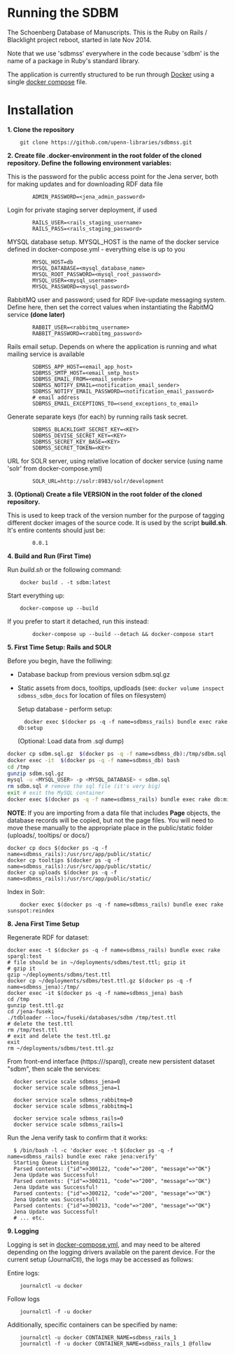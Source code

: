 
Running the SDBM
======

The Schoenberg Database of Manuscripts. This is the Ruby on Rails /
Blacklight project reboot, started in late Nov 2014.

Note that we use 'sdbmss' everywhere in the code because 'sdbm' is the
name of a package in Ruby's standard library.

The application is currently structured to be run through [Docker](https://docs.docker.com/) using a single [docker compose](https://docs.docker.com/compose/) file.

Installation
=====

**1. Clone the repository**

	    git clone https://github.com/upenn-libraries/sdbmss.git

**2. Create file .docker-environment in the root folder of the cloned repository.  Define the following environment variables:**

  This is the password for the public access point for the Jena server, both for making updates and for downloading RDF data file

			ADMIN_PASSWORD=<jena_admin_password>

  Login for private staging server deployment, if used

			RAILS_USER=<rails_staging_username>
			RAILS_PASS=<rails_staging_password>

  MYSQL database setup.  MYSQL_HOST is the name of the docker service defined in docker-compose.yml - everything else is up to you

			MYSQL_HOST=db
			MYSQL_DATABASE=<mysql_database_name>
			MYSQL_ROOT_PASSWORD=<mysql_root_password>
			MYSQL_USER=<mysql_username>
			MYSQL_PASSWORD=<mysql_password>

  RabbitMQ user and password; used for RDF live-update messaging system.  Define here, then set the correct values when instantiating the RabitMQ service **(done later)**

			RABBIT_USER=<rabbitmq_username>
			RABBIT_PASSWORD=<rabbitmg_password>

  Rails email setup.  Depends on where the application is running and what mailing service is available

			SDBMSS_APP_HOST=<email_app_host>
			SDBMSS_SMTP_HOST=<email_smtp_host>
			SDBMSS_EMAIL_FROM=<email_sender>
			SDBMSS_NOTIFY_EMAIL=<notification_email_sender>
			SDBMSS_NOTIFY_EMAIL_PASSWORD=<notification_email_password>
			# email address
			SDBMSS_EMAIL_EXCEPTIONS_TO=<send_exceptions_to_email>

  Generate separate keys (for each) by running rails task secret.

			SDBMSS_BLACKLIGHT_SECRET_KEY=<KEY>
			SDBMSS_DEVISE_SECRET_KEY=<KEY>
			SDBMSS_SECRET_KEY_BASE=<KEY>
			SDBMSS_SECRET_TOKEN=<KEY>

  URL for SOLR server, using relative location of docker service (using name 'solr' from docker-compose.yml)

			SOLR_URL=http://solr:8983/solr/development

**3. (Optional) Create a file VERSION in the root folder of the cloned repository.**

  This is used to keep track of the version number for the purpose of tagging different docker images of the source code.  It is used by the script **build.sh**.  It's entire contents should just be:

			0.0.1

**4. Build and Run (First Time)**

  Run *build.sh* or the following command:

	    docker build . -t sdbm:latest

  Start everything up:

	    docker-compose up --build

  If you prefer to start it detached, run this instead:

			docker-compose up --build --detach && docker-compose start

**5. First Time Setup: Rails and SOLR**

Before you begin, have the folliwing:

- Database backup from previous version sdbm.sql.gz

- Static assets from docs, tooltips, updloads (see: `docker volume inspect sdbmss_sdbm_docs` for location of files on filesystem)




  Setup database - perform setup:

	    docker exec $(docker ps -q -f name=sdbmss_rails) bundle exec rake db:setup

  (Optional: Load data from .sql dump)

```bash
docker cp sdbm.sql.gz  $(docker ps -q -f name=sdbmss_db):/tmp/sdbm.sql.gz
docker exec -it  $(docker ps -q -f name=sdbmss_db) bash
cd /tmp
gunzip sdbm.sql.gz
mysql -u <MYSQL_USER> -p <MYSQL_DATABASE> < sdbm.sql
rm sdbm.sql # remove the sql file (it's very big)
exit # exit the MySQL container
docker exec $(docker ps -q -f name=sdbmss_rails) bundle exec rake db:migrate
```

  **NOTE**: If you are importing from a data file that includes **Page** objects, the database records will be copied, but not the page files.  You will need to move these manually to the appropriate place in the public/static folder (uploads/, tooltips/ or docs/)

```
docker cp docs $(docker ps -q -f name=sdbmss_rails):/usr/src/app/public/static/
docker cp tooltips $(docker ps -q -f name=sdbmss_rails):/usr/src/app/public/static/
docker cp uploads $(docker ps -q -f name=sdbmss_rails):/usr/src/app/public/static/
```

  Index in Solr:

	    docker exec $(docker ps -q -f name=sdbmss_rails) bundle exec rake sunspot:reindex

**8. Jena First Time Setup**

  Regenerate RDF for dataset:

```
docker exec -t $(docker ps -q -f name=sdbmss_rails) bundle exec rake sparql:test
# file should be in ~/deployments/sdbms/test.ttl; gzip it
# gzip it
gzip ~/deployments/sdbms/test.ttl
docker cp ~/deployments/sdbms/test.ttl.gz $(docker ps -q -f name=sdbmss_jena):/tmp/
docker exec -it $(docker ps -q -f name=sdbmss_jena) bash
cd /tmp
gunzip test.ttl.gz
cd /jena-fuseki
./tdbloader --loc=/fuseki/databases/sdbm /tmp/test.ttl
# delete the test.ttl
rm /tmp/test.ttl
# exit and delete the test.ttl.gz
exit
rm ~/deployments/sdbms/test.ttl.gz
```


  From front-end interface (https://<hostname>/sparql), create new persistent dataset "sdbm", then scale the services:

      docker service scale sdbmss_jena=0
      docker service scale sdbmss_jena=1

      docker service scale sdbmss_rabbitmq=0
      docker service scale sdbmss_rabbitmq=1

      docker service scale sdbmss_rails=0
      docker service scale sdbmss_rails=1

Run the Jena verify task to confirm that it works:

      $ /bin/bash -l -c 'docker exec -t $(docker ps -q -f name=sdbmss_rails) bundle exec rake jena:verify'
      Starting Queue Listening
      Parsed contents: {"id"=>300122, "code"=>"200", "message"=>"OK"}
      Jena Update was Successful!
      Parsed contents: {"id"=>300211, "code"=>"200", "message"=>"OK"}
      Jena Update was Successful!
      Parsed contents: {"id"=>300212, "code"=>"200", "message"=>"OK"}
      Jena Update was Successful!
      Parsed contents: {"id"=>300213, "code"=>"200", "message"=>"OK"}
      Jena Update was Successful!
      # ... etc.


**9. Logging**

  Logging is set in [docker-compose.yml](docker-compose.yml), and may need to be altered depending on the logging drivers available on the parent device.  For the current setup (JournalCtl), the logs may be accessed as follows:

  Entire logs:

	    journalctl -u docker

  Follow logs

	    journalctl -f -u docker

  Additionally, specific containers can be specified by name:

	    journalctl -u docker CONTAINER_NAME=sdbmss_rails_1
	    journalctl -f -u docker CONTAINER_NAME=sdbmss_rails_1 @follow